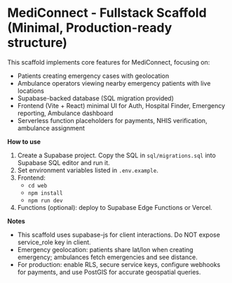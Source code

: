# MediConnect - Fullstack Scaffold (Minimal, Production-ready structure)
This scaffold implements core features for MediConnect, focusing on:
- Patients creating emergency cases with geolocation
- Ambulance operators viewing nearby emergency patients with live locations
- Supabase-backed database (SQL migration provided)
- Frontend (Vite + React) minimal UI for Auth, Hospital Finder, Emergency reporting, Ambulance dashboard
- Serverless function placeholders for payments, NHIS verification, ambulance assignment

**How to use**
1. Create a Supabase project. Copy the SQL in `sql/migrations.sql` into Supabase SQL editor and run it.
2. Set environment variables listed in `.env.example`.
3. Frontend:
   - `cd web`
   - `npm install`
   - `npm run dev`
4. Functions (optional): deploy to Supabase Edge Functions or Vercel.

**Notes**
- This scaffold uses supabase-js for client interactions. Do NOT expose service_role key in client.
- Emergency geolocation: patients share lat/lon when creating emergency; ambulances fetch emergencies and see distance.
- For production: enable RLS, secure service keys, configure webhooks for payments, and use PostGIS for accurate geospatial queries.
